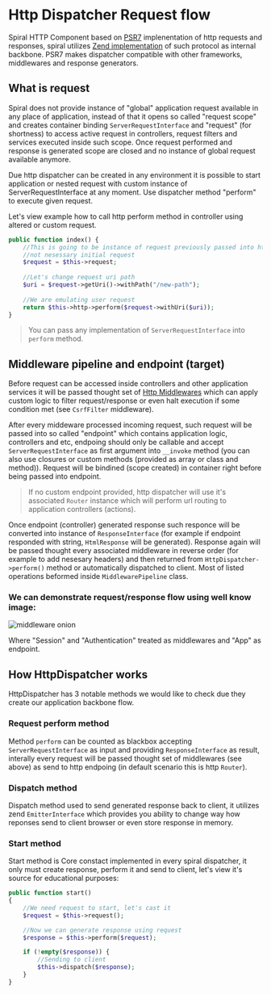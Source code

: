 # Http Dispatcher Request flow
Spiral HTTP Component based on [PSR7](http://www.php-fig.org/psr/psr-7/) implenentation of http requests and responses, spiral utilizes [Zend implementation](https://github.com/zendframework/zend-diactoros) of such protocol as internal backbone. PSR7 makes dispatcher compatible with other frameworks,
middlewares and response generators.

## What is request
Spiral does not provide instance of "global" application request available in any place of application, instead of that it opens so called "request scope" and 
creates container binding `ServerRequestInterface` and "request" (for shortness) to access active request in controllers, request filters and services executed inside such scope. Once request performed and response is generated scope are closed and no instance of global request available anymore.

Due http dispatcher can be created in any environment it is possible to start application or nested request with custom instance of ServerRequestInterface at any
moment. Use dispatcher method "perform" to execute given request.

Let's view example how to call http perform method in controller using altered or custom request.
```php
public function index() {
    //This is going to be instance of request previously passed into http dispatcher method, 
    //not nesessary initial request
    $request = $this->request;
    
    //Let's change request uri path
    $uri = $request->getUri()->withPath("/new-path"); 
    
    //We are emulating user request 
    return $this->http->perform($request->withUri($uri));
}
```

> You can pass any implementation of `ServerRequestInterface` into `perform` method.

## Middleware pipeline and endpoint (target)
Before request can be accessed inside controllers and other application services it will be passed thought set of [Http Middlewares](middlewares.md) which can apply custom logic to filter request/response or even halt execution if some condition met (see `CsrfFilter` middleware).

After every middeware processed incoming request, such request will be passed into so called "endpoint" which contains application logic, controllers and etc, endpoing should only be callable and accept `ServerRequestInterface` as first argument into `__invoke` method  (you can also use closures or custom methods (provided as array or class and method)). Request will be bindined (scope created) in container right before being passed into endpoint.

> If no custom endpoint provided, http dispatcher will use it's associated `Router` instance which will perform url routing to application controllers (actions).

Once endpoint (controller) generated response such responce will be converted into instance of `ResponseInterface` (for example if endpoint responded with string, `HtmlResponse` will be generated). Response again will be passed thought every associated middleware in reverse order (for example to add nesesary headers) and then returned from `HttpDispatcher->perform()` method or automatically dispatched to client. Most of listed operations beformed inside `MiddlewarePipeline` class.

### We can demonstrate request/response flow using well know image:
![middleware onion](http://stackphp.com/img/onion.png)

Where "Session" and "Authentication" treated as middlewares and "App" as endpoint.

## How HttpDispatcher works
HttpDispatcher has 3 notable methods we would like to check due they create our application backbone flow.

### Request perform method
Method `perform` can be counted as blackbox accepting `ServerRequestInterface` as input and providing `ResponseInterface` as result, interally every request will be
passed thought set of middlewares (see above) as send to http endpoing (in default scenario this is http `Router`).

### Dispatch method
Dispatch method used to send generated response back to client, it utilizes zend `EmitterInterface` which provides you ability to change way how reponses send to 
client browser or even store response in memory.

### Start method
Start method is Core constact implemented in every spiral dispatcher, it only must create response, perform it and send to client, let's view it's source for educational
purposes:
```php
public function start()
{
    //We need request to start, let's cast it
    $request = $this->request();

    //Now we can generate response using request
    $response = $this->perform($request);

    if (!empty($response)) {
        //Sending to client
        $this->dispatch($response);
    }
}
```